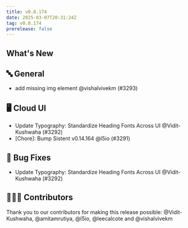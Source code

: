 ```yaml
---
title: v0.8.174
date: 2025-03-07T20:31:24Z
tag: v0.8.174
prerelease: false
---
```


## What's New
## 🔤 General
- add missing img element @vishalvivekm (#3293)

## 🖥 Cloud UI

- Update Typography: Standardize Heading Fonts Across UI @Vidit-Kushwaha (#3292)
- [Chore]: Bump Sistent v0.14.164 @l5io (#3291)

## 🐛 Bug Fixes

- Update Typography: Standardize Heading Fonts Across UI @Vidit-Kushwaha (#3292)

## 👨🏽‍💻 Contributors

Thank you to our contributors for making this release possible:
@Vidit-Kushwaha, @amitamrutiya, @l5io, @leecalcote and @vishalvivekm

